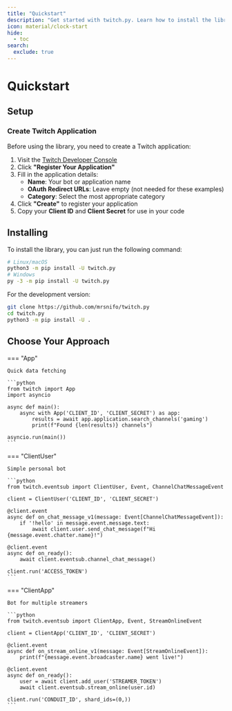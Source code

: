 ```yaml
---
title: "Quickstart"
description: "Get started with twitch.py. Learn how to install the library, set up your Twitch app, and choose the right approach for your bot with code examples for App, ClientUser, and ClientApp."
icon: material/clock-start
hide:
  - toc
search:
  exclude: true
---
```


# Quickstart

## Setup

### Create Twitch Application

Before using the library, you need to create a Twitch application:

1. Visit the [Twitch Developer Console](https://dev.twitch.tv/console)
2. Click **"Register Your Application"**
3. Fill in the application details:
   - **Name**: Your bot or application name
   - **OAuth Redirect URLs**: Leave empty (not needed for these examples)
   - **Category**: Select the most appropriate category
4. Click **"Create"** to register your application
5. Copy your **Client ID** and **Client Secret** for use in your code

## Installing
To install the library, you can just run the following command:
```bash
# Linux/macOS
python3 -m pip install -U twitch.py
# Windows
py -3 -m pip install -U twitch.py
```

For the development version:
```bash
git clone https://github.com/mrsnifo/twitch.py
cd twitch.py
python3 -m pip install -U .
```

## Choose Your Approach

=== "App"

    Quick data fetching

    ```python
    from twitch import App
    import asyncio

    async def main():
        async with App('CLIENT_ID', 'CLIENT_SECRET') as app:
            results = await app.application.search_channels('gaming')
            print(f"Found {len(results)} channels")

    asyncio.run(main())
    ```

=== "ClientUser"

    Simple personal bot

    ```python
    from twitch.eventsub import ClientUser, Event, ChannelChatMessageEvent

    client = ClientUser('CLIENT_ID', 'CLIENT_SECRET')

    @client.event
    async def on_chat_message_v1(message: Event[ChannelChatMessageEvent]):
        if '!hello' in message.event.message.text:
            await client.user.send_chat_message(f"Hi {message.event.chatter.name}!")

    @client.event
    async def on_ready():
        await client.eventsub.channel_chat_message()

    client.run('ACCESS_TOKEN')
    ```

=== "ClientApp"

    Bot for multiple streamers

    ```python
    from twitch.eventsub import ClientApp, Event, StreamOnlineEvent

    client = ClientApp('CLIENT_ID', 'CLIENT_SECRET')

    @client.event
    async def on_stream_online_v1(message: Event[StreamOnlineEvent]):
        print(f"{message.event.broadcaster.name} went live!")

    @client.event
    async def on_ready():
        user = await client.add_user('STREAMER_TOKEN')
        await client.eventsub.stream_online(user.id)

    client.run('CONDUIT_ID', shard_ids=(0,))
    ```
